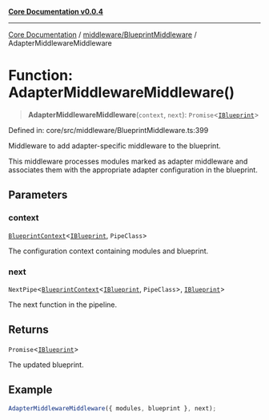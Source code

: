 [**Core Documentation v0.0.4**](../../../README.md)

***

[Core Documentation](../../../modules.md) / [middleware/BlueprintMiddleware](../README.md) / AdapterMiddlewareMiddleware

# Function: AdapterMiddlewareMiddleware()

> **AdapterMiddlewareMiddleware**(`context`, `next`): `Promise`\<[`IBlueprint`](../../../declarations/type-aliases/IBlueprint.md)\>

Defined in: core/src/middleware/BlueprintMiddleware.ts:399

Middleware to add adapter-specific middleware to the blueprint.

This middleware processes modules marked as adapter middleware and associates them with the
appropriate adapter configuration in the blueprint.

## Parameters

### context

[`BlueprintContext`](../../../declarations/interfaces/BlueprintContext.md)\<[`IBlueprint`](../../../declarations/type-aliases/IBlueprint.md), `PipeClass`\>

The configuration context containing modules and blueprint.

### next

`NextPipe`\<[`BlueprintContext`](../../../declarations/interfaces/BlueprintContext.md)\<[`IBlueprint`](../../../declarations/type-aliases/IBlueprint.md), `PipeClass`\>, [`IBlueprint`](../../../declarations/type-aliases/IBlueprint.md)\>

The next function in the pipeline.

## Returns

`Promise`\<[`IBlueprint`](../../../declarations/type-aliases/IBlueprint.md)\>

The updated blueprint.

## Example

```typescript
AdapterMiddlewareMiddleware({ modules, blueprint }, next);
```
